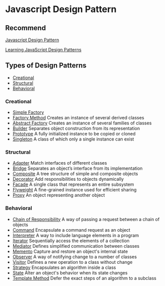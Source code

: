 # Javascript Design Pattern

## Recommend

[Javascript Design Pattern](https://www.dofactory.com/javascript/design-patterns)

[Learning JavaScript Design Patterns](https://addyosmani.com/resources/essentialjsdesignpatterns/book/)

## Types of Design Patterns

- [Creational](#creational)
- [Structural](#structural)
- [Behavioral](#behavioral)

### Creational

- [Simple Factory](creational/simple-factory/README.md)
- [Factory Method](creational/factory-method/README.md) Creates an instance of several derived classes
- [Abstract Factory](creational/abstract-factory/README.md) Creates an instance of several families of classes
- [Builder](creational/builder/README.md) Separates object construction from its representation
- [Prototype](creational/simple-factory/README.md) A fully initialized instance to be copied or cloned
- [Singleton](creational/simple-factory/README.md) A class of which only a single instance can exist

### Structural

- [Adapter](structural/adapter/README.md) Match interfaces of different classes
- [Bridge](structural/bridge/README.md) Separates an object’s interface from its implementation
- [Composite](structural/composite/README.md) A tree structure of simple and composite objects
- [Decorator](structural/decorator/README.md) Add responsibilities to objects dynamically
- [Facade](structural/facade/README.md) A single class that represents an entire subsystem
- [Flyweight](structural/flyweight/README.md) A fine-grained instance used for efficient sharing
- [Proxy](structural/proxy/README.md) An object representing another object

### Behavioral

- [Chain of Responsibility](behavioral/chain-of-responsibility/README.md) A way of passing a request between a chain of objects
- [Command](behavioral/command/README.md) Encapsulate a command request as an object
- [Interpreter](behavioral/interpreter/README.md) A way to include language elements in a program
- [Iterator](behavioral/iterator/README.md) Sequentially access the elements of a collection
- [Mediator](behavioral/mediator/README.md) Defines simplified communication between classes
- [Memento](behavioral/memento/README.md) Capture and restore an object's internal state
- [Observer](behavioral/observer/README.md) A way of notifying change to a number of classes
- [Visitor](behavioral/visitor/README.md) Defines a new operation to a class without change
- [Strategy](behavioral/strategy/README.md) Encapsulates an algorithm inside a class
- [State](behavioral/state/README.md) Alter an object's behavior when its state changes
- [Template Method](behavioral/template-method/README.md) Defer the exact steps of an algorithm to a subclass

